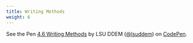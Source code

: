 ```yaml
---
title: Writing Methods
weight: 6
---
```


<p data-height="600" data-theme-id="33744" data-slug-hash="bKZwPR" data-default-tab="js" data-user="lsuddem" data-embed-version="2" data-pen-title="4.6 Writing Methods" data-editable="true" class="codepen">See the Pen <a href="https://codepen.io/lsuddem/pen/bKZwPR/">4.6 Writing Methods</a> by LSU DDEM (<a href="https://codepen.io/lsuddem">@lsuddem</a>) on <a href="https://codepen.io">CodePen</a>.</p>
<script async src="https://static.codepen.io/assets/embed/ei.js"></script>